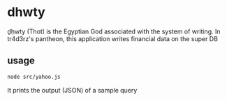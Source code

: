 # dhwty
ḏḥwty (Thot) is the Egyptian God associated with the system of writing. In tr4d3rz's pantheon, this application writes financial data on the super DB

## usage
```sh
node src/yahoo.js
```

It prints the output (JSON) of a sample query


